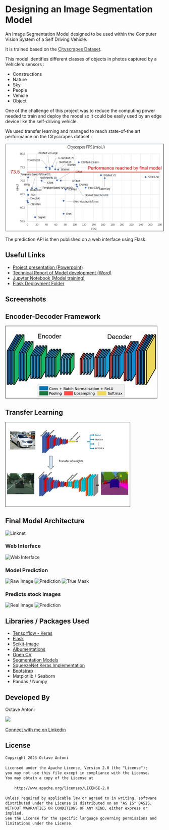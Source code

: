 # Designing an Image Segmentation Model

An Image Segmentation Model designed to be used within the Computer Vision System 
of a Self Driving Vehicle.

It is trained based on the [Cityscrapes Dataset](https://www.cityscapes-dataset.com/).

This model identifies different classes of objects in photos captured by a Vehicle's sensors :

- Constructions
- Nature
- Sky
- People
- Vehicle
- Object

One of the challenge of this project was to reduce the computing power needed to train and deploy 
the model so it could be easily used by an edge device like the self-driving vehicle.

We used transfer learning and managed to reach state-of-the art performance on the Cityscrapes
dataset :

![State of the Art results](img/state_of_the_art_2.png)

The prediction API is then published on a web interface using Flask.

## Useful Links

* [Project presentation (Powerpoint)](Project_Presentation.pptx)
* [Technical Report of Model development (Word)](Technical_Report.docx)
* [Jupyter Notebook (Model training)](Notebook.ipynb)
* [Flask Deployment Folder](Deployment/)

## Screenshots

## Encoder-Decoder Framework
![Encoder-Decoder](img/encoder-decoder.png)

## Transfer Learning
![Transfer Learning](img/transfer_learning.png)

## Final Model Architecture
![Linknet](Linknet.png)

### Web Interface
![Web Interface](img/website.png)

### Model Prediction
![Raw Image](img/input.png)
![Prediction](img/prediction.png)
![True Mask](img/true.png)

### Predicts stock images
![Real Image](img/real_image.png)
![Prediction](img/real_prediction.png)

## Libraries / Packages Used

* [Tensorflow - Keras](https://www.tensorflow.org/)
* [Flask](https://flask.palletsprojects.com/en/2.2.x/)
* [Scikit-Image](https://scikit-image.org/)
* [Albumentations](https://albumentations.ai/)
* [Open CV](https://opencv.org/)
* [Segmentation Models](https://github.com/qubvel/segmentation_models)
* [SqueezeNet Keras Implementation](https://github.com/rcmalli/keras-squeezenet)
* [Bootstrap](https://getbootstrap.com/)
* Matplotlib / Seaborn
* Pandas / Numpy 

## Developed By

Octave Antoni

<img src="https://avatars.githubusercontent.com/u/841669?v=4" width="20%">

[Connect with me on Linkedin](https://www.linkedin.com/in/octave-antoni/)

## License

    Copyright 2023 Octave Antoni

    Licensed under the Apache License, Version 2.0 (the "License");
    you may not use this file except in compliance with the License.
    You may obtain a copy of the License at

        http://www.apache.org/licenses/LICENSE-2.0

    Unless required by applicable law or agreed to in writing, software
    distributed under the License is distributed on an "AS IS" BASIS,
    WITHOUT WARRANTIES OR CONDITIONS OF ANY KIND, either express or implied.
    See the License for the specific language governing permissions and
    limitations under the License.
